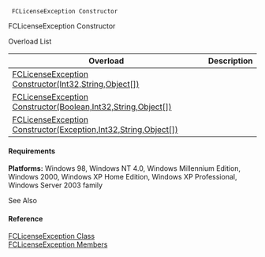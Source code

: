 ﻿     FCLicenseException Constructor                                                   

FCLicenseException Constructor

Overload List

| Overload | Description |
| --- | --- |
| [FCLicenseException Constructor(Int32,String,Object\[\])](FChoice.Common~FChoice.Common.FCLicenseException~_ctor(Int32,String,Object[]).md) |   |
| [FCLicenseException Constructor(Boolean,Int32,String,Object\[\])](FChoice.Common~FChoice.Common.FCLicenseException~_ctor(Boolean,Int32,String,Object[]).md) |   |
| [FCLicenseException Constructor(Exception,Int32,String,Object\[\])](FChoice.Common~FChoice.Common.FCLicenseException~_ctor(Exception,Int32,String,Object[]).md) |   |

#### Requirements

**Platforms:** Windows 98, Windows NT 4.0, Windows Millennium Edition, Windows 2000, Windows XP Home Edition, Windows XP Professional, Windows Server 2003 family

See Also

#### Reference

[FCLicenseException Class](FChoice.Common~FChoice.Common.FCLicenseException.md)  
[FCLicenseException Members](FChoice.Common~FChoice.Common.FCLicenseException_members.md)